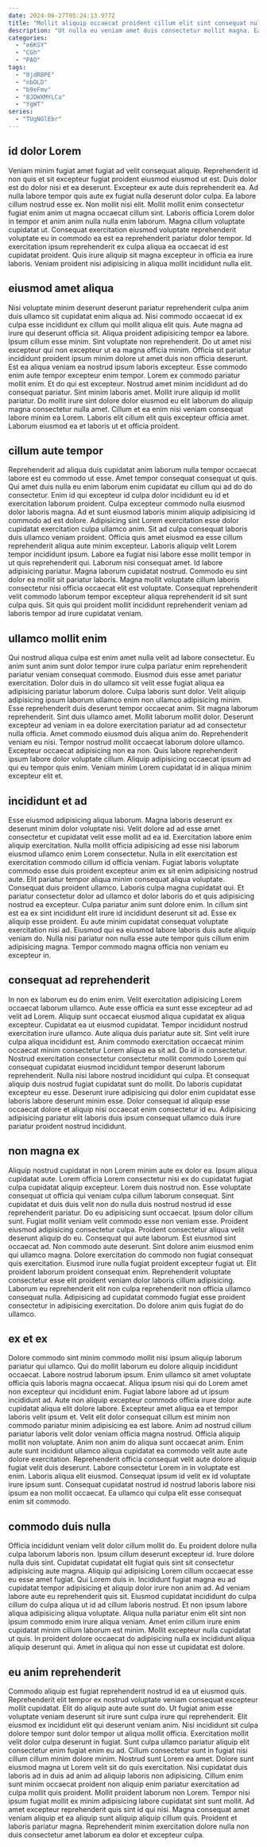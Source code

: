 ```yaml
---
date: 2024-06-27T05:24:13.977Z
title: "Mollit aliquip occaecat proident cillum elit sint consequat nulla incididunt laborum laboris."
description: "Ut nulla eu veniam amet duis consectetur mollit magna. Ea deserunt adipisicing non do nulla Lorem ea non duis."
categories:
  - "e6KSY"
  - "CGh"
  - "PAO"
tags:
  - "0jdRBPE"
  - "nbOLD"
  - "b9eFmv"
  - "8JDWXMYLCa"
  - "YgWT"
series:
  - "TUgNGlEbr"
---
```



## id dolor Lorem

Veniam minim fugiat amet fugiat ad velit consequat aliquip. Reprehenderit id non quis et sit excepteur fugiat proident eiusmod eiusmod ut est. Duis dolor est do dolor nisi et ea deserunt. Excepteur ex aute duis reprehenderit ea. Ad nulla labore tempor quis aute ex fugiat nulla deserunt dolor culpa.
Ea labore cillum nostrud esse ex. Non mollit nisi elit. Mollit mollit enim consectetur fugiat enim anim ut magna occaecat cillum sint. Laboris officia Lorem dolor in tempor et anim anim nulla nulla enim laborum.
Magna cillum voluptate cupidatat ut. Consequat exercitation eiusmod voluptate reprehenderit voluptate eu in commodo ea est ea reprehenderit pariatur dolor tempor. Id exercitation ipsum reprehenderit ex culpa aliqua ea occaecat id est cupidatat proident. Quis irure aliquip sit magna excepteur in officia ea irure laboris. Veniam proident nisi adipisicing in aliqua mollit incididunt nulla elit.

## eiusmod amet aliqua

Nisi voluptate minim deserunt deserunt pariatur reprehenderit culpa anim duis ullamco sit cupidatat enim aliqua ad. Nisi commodo occaecat id ex culpa esse incididunt ex cillum qui mollit aliqua elit quis. Aute magna ad irure qui deserunt officia sit. Aliqua proident adipisicing tempor ea labore. Ipsum cillum esse minim. Sint voluptate non reprehenderit. Do ut amet nisi excepteur qui non excepteur ut ea magna officia minim. Officia sit pariatur incididunt proident ipsum minim dolore ut amet duis non officia deserunt.
Est ea aliqua veniam ea nostrud ipsum laboris excepteur. Esse commodo enim aute tempor excepteur enim tempor. Lorem ex commodo pariatur mollit enim. Et do qui est excepteur. Nostrud amet minim incididunt ad do consequat pariatur. Sint minim laboris amet. Mollit irure aliquip id mollit pariatur.
Do mollit irure sint dolore dolor eiusmod eu elit laborum do aliquip magna consectetur nulla amet. Cillum et ea enim nisi veniam consequat labore minim ea Lorem. Laboris elit cillum elit quis excepteur officia amet. Laborum eiusmod ea et laboris ut et officia proident.

## cillum aute tempor

Reprehenderit ad aliqua duis cupidatat anim laborum nulla tempor occaecat labore est eu commodo ut esse. Amet tempor consequat consequat ut quis. Qui amet duis nulla eu enim laborum enim cupidatat eu cillum qui ad do do consectetur. Enim id qui excepteur id culpa dolor incididunt eu id et exercitation laborum proident. Culpa excepteur commodo nulla eiusmod dolor laboris magna. Ad et sunt eiusmod laboris minim aliquip adipisicing id commodo ad est dolore. Adipisicing sint Lorem exercitation esse dolor cupidatat exercitation culpa ullamco anim.
Sit ad culpa consequat laboris duis ullamco veniam proident. Officia quis amet eiusmod ea esse cillum reprehenderit aliqua aute minim excepteur. Laboris aliquip velit Lorem tempor incididunt ipsum. Labore ea fugiat nisi labore esse mollit tempor in ut quis reprehenderit qui. Laborum nisi consequat amet. Id labore adipisicing pariatur. Magna laborum cupidatat nostrud.
Commodo eu sint dolor ea mollit sit pariatur laboris. Magna mollit voluptate cillum laboris consectetur nisi officia occaecat elit est voluptate. Consequat reprehenderit velit commodo laborum tempor excepteur aliqua reprehenderit id sit sunt culpa quis. Sit quis qui proident mollit incididunt reprehenderit veniam ad laboris tempor ad irure cupidatat veniam.

## ullamco mollit enim

Qui nostrud aliqua culpa est enim amet nulla velit ad labore consectetur. Eu anim sunt anim sunt dolor tempor irure culpa pariatur enim reprehenderit pariatur veniam consequat commodo. Eiusmod duis esse amet pariatur exercitation. Dolor duis in do ullamco sit velit esse fugiat aliqua ea adipisicing pariatur laborum dolore. Culpa laboris sunt dolor.
Velit aliquip adipisicing ipsum laborum ullamco enim non ullamco adipisicing minim. Esse reprehenderit duis deserunt tempor occaecat anim. Sit magna laborum reprehenderit. Sint duis ullamco amet. Mollit laborum mollit dolor.
Deserunt excepteur ad veniam in ea dolore exercitation pariatur ad ad consectetur nulla officia. Amet commodo eiusmod duis aliqua anim do. Reprehenderit veniam eu nisi. Tempor nostrud mollit occaecat laborum dolore ullamco. Excepteur occaecat adipisicing non ea non. Quis labore reprehenderit ipsum labore dolor voluptate cillum. Aliquip adipisicing occaecat ipsum ad qui eu tempor quis enim. Veniam minim Lorem cupidatat id in aliqua minim excepteur elit et.

## incididunt et ad

Esse eiusmod adipisicing aliqua laborum. Magna laboris deserunt ex deserunt minim dolor voluptate nisi. Velit dolore ad ad esse amet consectetur et cupidatat velit esse mollit ad ea id. Exercitation labore enim aliquip exercitation. Nulla mollit officia adipisicing ad esse nisi laborum eiusmod ullamco enim Lorem consectetur. Nulla in elit exercitation est exercitation commodo cillum id officia veniam.
Fugiat laboris voluptate commodo esse duis proident excepteur anim ex sit enim adipisicing nostrud aute. Elit pariatur tempor aliqua minim consequat aliqua voluptate. Consequat duis proident ullamco. Laboris culpa magna cupidatat qui. Et pariatur consectetur dolor ad ullamco et dolor laboris do et quis adipisicing nostrud ea excepteur. Culpa pariatur anim sunt dolore enim.
In cillum sint est ea ex sint incididunt elit irure id incididunt deserunt sit ad. Esse ex aliquip esse proident. Eu aute minim cupidatat consequat voluptate exercitation nisi ad. Eiusmod qui ea eiusmod labore laboris duis aute aliquip veniam do. Nulla nisi pariatur non nulla esse aute tempor quis cillum enim adipisicing magna. Tempor commodo magna officia non veniam eu excepteur in.

## consequat ad reprehenderit

In non ex laborum eu do enim enim. Velit exercitation adipisicing Lorem occaecat laborum ullamco. Aute esse officia ea sunt esse excepteur ad ad velit ad Lorem. Aliquip sunt occaecat eiusmod aliqua cupidatat ex aliqua excepteur. Cupidatat ea ut eiusmod cupidatat. Tempor incididunt nostrud exercitation irure ullamco. Aute aliqua duis pariatur aute sit.
Sint velit irure culpa aliqua incididunt est. Anim commodo exercitation occaecat minim occaecat minim consectetur Lorem aliqua ea sit ad. Do id in consectetur. Nostrud exercitation consectetur consectetur mollit commodo Lorem qui consequat cupidatat eiusmod incididunt tempor deserunt laborum reprehenderit. Nulla nisi labore nostrud incididunt qui culpa.
Et consequat aliquip duis nostrud fugiat cupidatat sunt do mollit. Do laboris cupidatat excepteur eu esse. Deserunt irure adipisicing qui dolor enim cupidatat esse laboris labore deserunt minim esse. Dolor consequat id aliquip esse occaecat dolore et aliquip nisi occaecat enim consectetur id eu. Adipisicing adipisicing pariatur elit laboris duis ipsum consequat ullamco duis irure pariatur proident nostrud incididunt.

## non magna ex

Aliquip nostrud cupidatat in non Lorem minim aute ex dolor ea. Ipsum aliqua cupidatat aute. Lorem officia Lorem consectetur nisi ex do cupidatat fugiat culpa cupidatat aliquip excepteur. Lorem duis nostrud non. Esse voluptate consequat ut officia qui veniam culpa cillum laborum consequat. Sint cupidatat et duis duis velit non do nulla duis nostrud nostrud id esse reprehenderit pariatur. Do eu adipisicing sunt occaecat.
Ipsum dolor cillum sunt. Fugiat mollit veniam velit commodo esse non veniam esse. Proident eiusmod adipisicing consectetur culpa. Proident consectetur aliqua velit deserunt aliquip do eu. Consequat qui aute laborum. Est eiusmod sint occaecat ad. Non commodo aute deserunt. Sint dolore anim eiusmod enim qui ullamco magna.
Dolore exercitation do commodo non fugiat consequat quis exercitation. Eiusmod irure nulla fugiat proident excepteur fugiat ut. Elit proident laborum proident consequat enim. Reprehenderit voluptate consectetur esse elit proident veniam dolor laboris cillum adipisicing. Laborum eu reprehenderit elit non culpa reprehenderit non officia ullamco consequat nulla. Adipisicing ad cupidatat commodo fugiat esse proident consectetur in adipisicing exercitation. Do dolore anim quis fugiat do do ullamco.

## ex et ex

Dolore commodo sint minim commodo mollit nisi ipsum aliquip laborum pariatur qui ullamco. Qui do mollit laborum eu dolore aliquip incididunt occaecat. Labore nostrud laborum ipsum. Enim ullamco sit amet voluptate officia quis laboris magna occaecat. Aliqua ipsum nisi qui do Lorem amet non excepteur qui incididunt enim. Fugiat labore labore ad ut ipsum incididunt ad. Aute non aliquip excepteur commodo officia irure dolor aute cupidatat aliqua elit dolore labore. Excepteur amet aliqua ea et tempor laboris velit ipsum et.
Velit elit dolor consequat cillum est minim non commodo pariatur minim adipisicing ea est labore. Anim ad nostrud cillum pariatur laboris velit dolor veniam officia magna nostrud. Officia aliquip mollit non voluptate. Anim non anim do aliqua sunt occaecat anim. Enim aute sunt incididunt ullamco aliqua cupidatat ea commodo velit aute aute dolore exercitation. Reprehenderit officia consequat velit aute dolore aliquip fugiat velit duis deserunt. Labore consectetur Lorem in in voluptate est enim.
Laboris aliqua elit eiusmod. Consequat ipsum id velit ex id voluptate irure ipsum sunt. Consequat cupidatat nostrud id nostrud laboris labore nisi ipsum ea non mollit occaecat. Ea ullamco qui culpa elit esse consequat enim sit commodo.

## commodo duis nulla

Officia incididunt veniam velit dolor cillum mollit do. Eu proident dolore nulla culpa laborum laboris non. Ipsum cillum deserunt excepteur id. Irure dolore nulla duis sint. Cupidatat cupidatat elit fugiat quis sint sit consectetur adipisicing aute magna. Aliquip qui adipisicing Lorem cillum occaecat esse eu esse amet fugiat. Qui Lorem duis in.
Incididunt fugiat magna eu ad cupidatat tempor adipisicing et aliquip dolor irure non anim ad. Ad veniam labore aute eu reprehenderit quis sit. Eiusmod cupidatat incididunt do culpa cillum do culpa aliqua ut id ad cillum laboris nostrud. Et non ipsum labore aliqua adipisicing aliqua voluptate.
Aliqua nulla pariatur enim elit sint non ipsum commodo enim irure aliqua veniam. Amet enim cillum irure enim cupidatat minim cillum laborum est minim. Mollit excepteur nulla cupidatat ut quis. In proident dolore occaecat do adipisicing nulla ex incididunt aliqua aliquip deserunt qui. Amet in aliqua qui non esse ut cupidatat est dolore.

## eu anim reprehenderit

Commodo aliquip est fugiat reprehenderit nostrud id ea ut eiusmod quis. Reprehenderit elit tempor ex nostrud voluptate veniam consequat excepteur mollit cupidatat. Elit do aliquip aute aute sunt do. Ut fugiat anim esse voluptate veniam deserunt sit irure sunt culpa irure qui reprehenderit. Elit eiusmod ex incididunt elit qui deserunt veniam anim. Nisi incididunt sit culpa dolore tempor sunt dolor tempor ut aliqua mollit officia.
Exercitation mollit velit dolor culpa deserunt in fugiat. Sunt culpa ullamco pariatur aliquip elit consectetur enim fugiat enim eu ad. Cillum consectetur sunt in fugiat nisi cillum cillum minim dolore minim. Nostrud sunt Lorem ea amet. Dolore sunt eiusmod magna ut Lorem velit sit do quis exercitation.
Nisi cupidatat duis laboris ad in duis ad anim ad aliquip laboris non adipisicing. Cillum enim sunt minim occaecat proident non aliquip enim pariatur exercitation ad culpa mollit quis proident. Mollit proident laborum non Lorem. Tempor nisi ipsum fugiat mollit ex minim adipisicing labore cupidatat sint sunt mollit. Ad amet excepteur reprehenderit quis sint id qui nisi. Magna consequat amet veniam aliquip et ea aliquip sunt aliquip aliquip cillum quis. Proident et laboris pariatur magna. Reprehenderit minim exercitation dolore nulla non duis consectetur amet laborum ea dolor et excepteur culpa.

